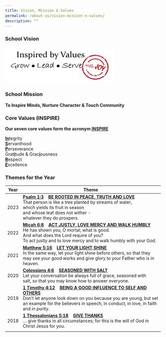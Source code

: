 ```yaml
---
title: Vision, Mission & Values
permalink: /about-us/vision-mission-n-values/
description: ""
---
```

### School Vision

<img src="/images/GMSP%20Values.png" 
    style="width:70%">

### School Mission

**To Inspire Minds, Nurture Character & Touch Community**

### Core Values (INSPIRE)

<strong> Our seven core values form the acronym <u>INSPIRE</u></strong>

<strong><u> In</u></strong>tegrity<br>
<strong><u>S</u></strong>ervanthood <br>
<strong><u>P</u></strong>erseverance <br>
Grat<strong><u>i</u></strong>tude & Grac<strong><u>i</u></strong>ousness <br>
<strong><u>R</u></strong>espect <br>
<strong><u>E</u></strong>xcellence

### Themes for the Year

| Year | Theme | 
| -------- | -------- | 
| 2023 | <strong><u>Psalm 1:3</u>    <u>BE ROOTED IN PEACE, TRUTH AND LOVE </u></strong> <br> That person is like a tree planted by streams of water, <br>which yields its fruit in season<br>and whose leaf does not wither -<br> whatever they do prospers. | 
| 2022 | <strong><u>Micah 6:8</u>    <u>ACT JUSTLY, LOVE MERCY AND WALK HUMBLY </u></strong> <br> He has shown you, O mortal, what is good. <br> And what does the Lord require of you? <br> To act justly and to love mercy and to walk humbly with your God. | 
| 2021 | <strong><u>Matthew 5:16</u>    <u>LET YOUR LIGHT SHINE</u></strong> <br> In the same way, let your light shine before others, so that they may see your good works and give glory to your Father who is in heaven. |
| 2020 | <strong><u>Colossians 4:6</u>    <u>SEASONED WITH SALT</u></strong> <br> Let your conversation be always full of grace, seasoned with salt, so that you may know how to answer everyone. |
| 2019 | <strong><u>1 Timothy 4:12</u>    <u>BEING A GOOD INFLUENCE TO SELF AND OTHERS</u></strong> <br> Don’t let anyone look down on you because you are young, but set an example for the believers in speech, in conduct, in love, in faith and in purity. |
| 2018 | <strong><u>1 Thessalonians 5:18</u>    <u>GIVE THANKS</u></strong> <br> … give thanks in all circumstances; for this is the will of God in Christ Jesus for you. |
| |